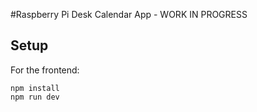 #Raspberry Pi Desk Calendar App - WORK IN PROGRESS

## Setup

For the frontend:
```
npm install
npm run dev
```
